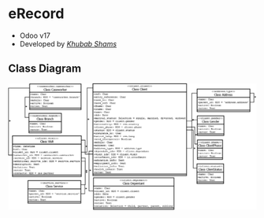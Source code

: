# eRecord

* Odoo v17
* Developed by [*Khubab Shams*](https://www.linkedin.com/in/khubabshams/)

## Class Diagram

![Class Diagram](docs/eRecord.png)